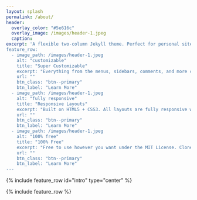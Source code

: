 ```yaml
---
layout: splash
permalink: /about/
header:
  overlay_color: "#5e616c"
  overlay_image: /images/header-1.jpeg
  caption:
excerpt: 'A flexible two-column Jekyll theme. Perfect for personal sites, blogs, and portfolios hosted on GitHub or your own server.
feature_row:
  - image_path: /images/header-1.jpeg
    alt: "customizable"
    title: "Super Customizable"
    excerpt: "Everything from the menus, sidebars, comments, and more can be configured or set with YAML Front Matter."
    url: ""
    btn_class: "btn--primary"
    btn_label: "Learn More"
  - image_path: /images/header-1.jpeg
    alt: "fully responsive"
    title: "Responsive Layouts"
    excerpt: "Built on HTML5 + CSS3. All layouts are fully responsive with helpers to augment your content."
    url: ""
    btn_class: "btn--primary"
    btn_label: "Learn More"
  - image_path: /images/header-1.jpeg
    alt: "100% free"
    title: "100% Free"
    excerpt: "Free to use however you want under the MIT License. Clone it, fork it, customize it, whatever!"
    url: ""
    btn_class: "btn--primary"
    btn_label: "Learn More"
---
```


{% include feature_row id="intro" type="center" %}

{% include feature_row %}
